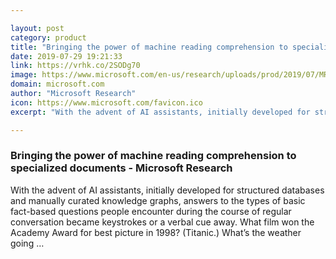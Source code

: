 ```yaml
---

layout: post
category: product
title: "Bringing the power of machine reading comprehension to specialized documents - Microsoft Research"
date: 2019-07-29 19:21:33
link: https://vrhk.co/2SODg70
image: https://www.microsoft.com/en-us/research/uploads/prod/2019/07/MRC-Demos_SiteR_07_2019_1400x788-5d39da7661340.png
domain: microsoft.com
author: "Microsoft Research"
icon: https://www.microsoft.com/favicon.ico
excerpt: "With the advent of AI assistants, initially developed for structured databases and manually curated knowledge graphs, answers to the types of basic fact-based questions people encounter during the course of regular conversation became keystrokes or a verbal cue away. What film won the Academy Award for best picture in 1998? (Titanic.) What’s the weather going …"

---
```


### Bringing the power of machine reading comprehension to specialized documents - Microsoft Research

With the advent of AI assistants, initially developed for structured databases and manually curated knowledge graphs, answers to the types of basic fact-based questions people encounter during the course of regular conversation became keystrokes or a verbal cue away. What film won the Academy Award for best picture in 1998? (Titanic.) What’s the weather going …
